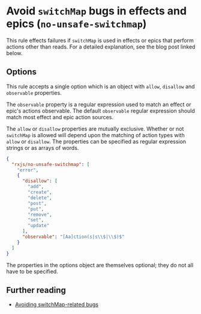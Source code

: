 # Avoid `switchMap` bugs in effects and epics (`no-unsafe-switchmap`)

This rule effects failures if `switchMap` is used in effects or epics that perform actions other than reads. For a detailed explanation, see the blog post linked below.

## Options

This rule accepts a single option which is an object with `allow`, `disallow` and `observable` properties.

The `observable` property is a regular expression used to match an effect or epic's actions observable. The default `observable` regular expression should match most effect and epic action sources.

The `allow` or `disallow` properties are mutually exclusive. Whether or not `switchMap` is allowed will depend upon the matching of action types with `allow` or `disallow`. The properties can be specified as regular expression strings or as arrays of words.

```json
{
  "rxjs/no-unsafe-switchmap": [
    "error",
    {
      "disallow": [
        "add",
        "create",
        "delete",
        "post",
        "put",
        "remove",
        "set",
        "update"
      ],
      "observable": "[Aa]ction(s|s\\$|\\$)$"
    }
  ]
}
```

The properties in the options object are themselves optional; they do not all have to be specified.

## Further reading

- [Avoiding switchMap-related bugs](https://ncjamieson.com/avoiding-switchmap-related-bugs/)
